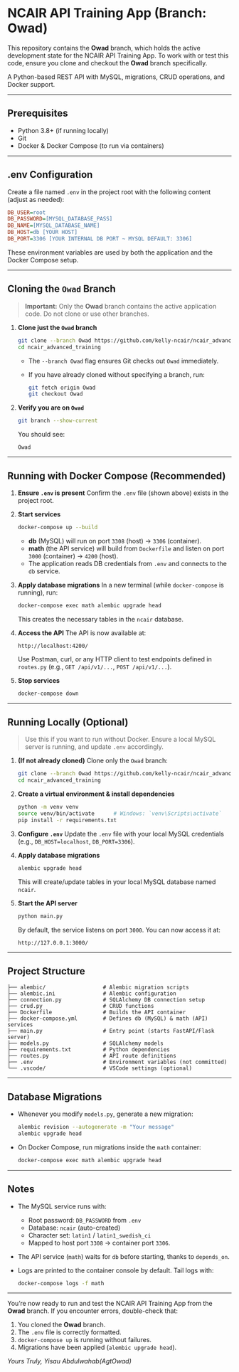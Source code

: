 
# NCAIR API Training App (Branch: Owad)

This repository contains the **Owad** branch, which holds the active development state for the NCAIR API Training App. To work with or test this code, ensure you clone and checkout the **Owad** branch specifically.

A Python-based REST API with MySQL, migrations, CRUD operations, and Docker support.

---

## Prerequisites

* Python 3.8+ (if running locally)
* Git
* Docker & Docker Compose (to run via containers)

---

## .env Configuration

Create a file named `.env` in the project root with the following content (adjust as needed):

```ini
DB_USER=root
DB_PASSWORD=[MYSQL_DATABASE_PASS]
DB_NAME=[MYSQL_DATABASE_NAME]
DB_HOST=db [YOUR HOST]
DB_PORT=3306 [YOUR INTERNAL DB PORT ~ MYSQL DEFAULT: 3306]
```

These environment variables are used by both the application and the Docker Compose setup.

---

## Cloning the `Owad` Branch

> **Important:** Only the **Owad** branch contains the active application code. Do not clone or use other branches.

1. **Clone just the `Owad` branch**

   ```bash
   git clone --branch Owad https://github.com/kelly-ncair/ncair_advanced_training.git
   cd ncair_advanced_training
   ```

   * The `--branch Owad` flag ensures Git checks out `Owad` immediately.
   * If you have already cloned without specifying a branch, run:

     ```bash
     git fetch origin Owad
     git checkout Owad
     ```

2. **Verify you are on `Owad`**

   ```bash
   git branch --show-current
   ```

   You should see:

   ```
   Owad
   ```

---

## Running with Docker Compose (Recommended)

1. **Ensure `.env` is present**
   Confirm the `.env` file (shown above) exists in the project root.

2. **Start services**

   ```bash
   docker-compose up --build
   ```

   * **db** (MySQL) will run on port `3308` (host) → `3306` (container).
   * **math** (the API service) will build from `Dockerfile` and listen on port `3000` (container) → `4200` (host).
   * The application reads DB credentials from `.env` and connects to the `db` service.

3. **Apply database migrations**
   In a new terminal (while `docker-compose` is running), run:

   ```bash
   docker-compose exec math alembic upgrade head
   ```

   This creates the necessary tables in the `ncair` database.

4. **Access the API**
   The API is now available at:

   ```
   http://localhost:4200/
   ```

   Use Postman, curl, or any HTTP client to test endpoints defined in `routes.py` (e.g., `GET /api/v1/...`, `POST /api/v1/...`).

5. **Stop services**

   ```bash
   docker-compose down
   ```

---

## Running Locally (Optional)

> Use this if you want to run without Docker. Ensure a local MySQL server is running, and update `.env` accordingly.

1. **(If not already cloned)** Clone only the `Owad` branch:

   ```bash
   git clone --branch Owad https://github.com/kelly-ncair/ncair_advanced_training.git
   cd ncair_advanced_training
   ```

2. **Create a virtual environment & install dependencies**

   ```bash
   python -m venv venv
   source venv/bin/activate      # Windows: `venv\Scripts\activate`
   pip install -r requirements.txt
   ```

3. **Configure `.env`**
   Update the `.env` file with your local MySQL credentials (e.g., `DB_HOST=localhost`, `DB_PORT=3306`).

4. **Apply database migrations**

   ```bash
   alembic upgrade head
   ```

   This will create/update tables in your local MySQL database named `ncair`.

5. **Start the API server**

   ```bash
   python main.py
   ```

   By default, the service listens on port `3000`. You can now access it at:

   ```
   http://127.0.0.1:3000/
   ```

---

## Project Structure

```
├── alembic/                  # Alembic migration scripts
├── alembic.ini               # Alembic configuration
├── connection.py             # SQLAlchemy DB connection setup
├── crud.py                   # CRUD functions
├── Dockerfile                # Builds the API container
├── docker-compose.yml        # Defines db (MySQL) & math (API) services
├── main.py                   # Entry point (starts FastAPI/Flask server)
├── models.py                 # SQLAlchemy models
├── requirements.txt          # Python dependencies
├── routes.py                 # API route definitions
├── .env                      # Environment variables (not committed)
└── .vscode/                  # VSCode settings (optional)
```

---

## Database Migrations

* Whenever you modify `models.py`, generate a new migration:

  ```bash
  alembic revision --autogenerate -m "Your message"
  alembic upgrade head
  ```
* On Docker Compose, run migrations inside the `math` container:

  ```bash
  docker-compose exec math alembic upgrade head
  ```

---

## Notes

* The MySQL service runs with:

  * Root password: `DB_PASSWORD` from `.env`
  * Database: `ncair` (auto-created)
  * Character set: `latin1` / `latin1_swedish_ci`
  * Mapped to host port `3308` → container port `3306`.
* The API service (`math`) waits for `db` before starting, thanks to `depends_on`.
* Logs are printed to the container console by default. Tail logs with:

  ```bash
  docker-compose logs -f math
  ```

---

You’re now ready to run and test the NCAIR API Training App from the **Owad** branch. If you encounter errors, double-check that:

1. You cloned the **Owad** branch.
2. The `.env` file is correctly formatted.
3. `docker-compose up` is running without failures.
4. Migrations have been applied (`alembic upgrade head`).

*Yours Truly, Yisau Abdulwahab(AgtOwad)*